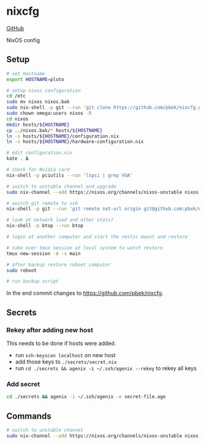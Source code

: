 # nixcfg

[GitHub](https://github.com/pbek/nixcfg)

NixOS config

## Setup

```bash
# set hostname
export HOSTNAME=pluto

# setup nixos configuration
cd /etc
sudo mv nixos nixos.bak
sudo nix-shell -p git --run 'git clone https://github.com/pbek/nixcfg.git nixos'
sudo chown omega:users nixos -R
cd nixos
mkdir hosts/${HOSTNAME}
cp ../nixos.bak/* hosts/${HOSTNAME}
ln -s hosts/${HOSTNAME}/configuration.nix
ln -s hosts/${HOSTNAME}/hardware-configuration.nix

# edit configuration.nix
kate . &

# check for Nvidia card
nix-shell -p pciutils --run 'lspci | grep VGA'

# switch to unstable channel and upgrade
sudo nix-channel --add https://nixos.org/channels/nixos-unstable nixos && sudo nixos-rebuild switch --upgrade

# switch git remote to ssh
nix-shell -p git --run 'git remote set-url origin git@github.com:pbek/nixcfg.git'

# look at network load and other stats?
nix-shell -p btop --run btop

# login at another computer and start the restic mount and restore

# take over tmux session at local system to watch restore
tmux new-session -A -s main

# after backup restore reboot computer
sudo reboot

# run backup script
```

In the end commit changes to https://github.com/pbek/nixcfg.

## Secrets

### Rekey after adding new host

This needs to be done if hosts were added.

- run `ssh-keyscan localhost` on new host
- add those keys to `./secrets/secret.nix`
- run `cd ./secrets && agenix -i ~/.ssh/agenix --rekey` to rekey all keys

### Add secret

```bash
cd ./secrets && agenix -i ~/.ssh/agenix -e secret-file.age
```

## Commands

```bash
# switch to unstable channel
sudo nix-channel --add https://nixos.org/channels/nixos-unstable nixos && sudo nixos-rebuild switch --upgrade
```
